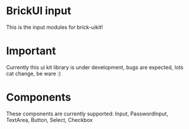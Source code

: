 # BrickUI input
This is the input modules for brick-uikit!

# Important
Currently this ui kit library is under development, 
bugs are expected, lots cat change, be ware :)

# Components
These components are currently supported:
Input, PasswordInput, TextArea, Button, Select, Checkbox
